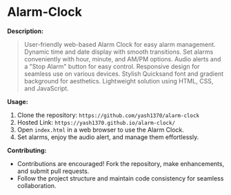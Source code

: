 # Alarm-Clock

**Description:**
> User-friendly web-based Alarm Clock for easy alarm management.
Dynamic time and date display with smooth transitions.
Set alarms conveniently with hour, minute, and AM/PM options.
Audio alerts and a "Stop Alarm" button for easy control.
Responsive design for seamless use on various devices.
Stylish Quicksand font and gradient background for aesthetics.
Lightweight solution using HTML, CSS, and JavaScript.

**Usage:**
1. Clone the repository: `https://github.com/yash1370/alarm-clock`
2. Hosted Link: `https://yash1370.github.io/alarm-clock/`
3. Open `index.html` in a web browser to use the Alarm Clock.
4. Set alarms, enjoy the audio alert, and manage them effortlessly.

**Contributing:**
- Contributions are encouraged! Fork the repository, make enhancements, and submit pull requests.
- Follow the project structure and maintain code consistency for seamless collaboration.
